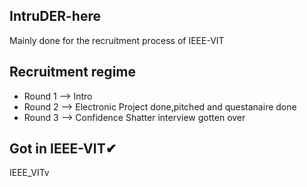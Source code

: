 ## IntruDER-here
Mainly done for the recruitment process of IEEE-VIT
## Recruitment regime
- Round 1 --> Intro 
- Round 2 --> Electronic Project done,pitched and questanaire done
- Round 3 --> Confidence Shatter interview gotten over 
## Got in IEEE-VIT✔
IEEE_VITv

